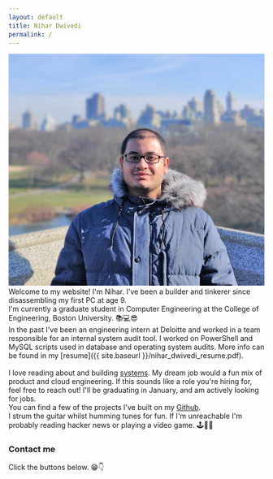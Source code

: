 ```yaml
---
layout: default
title: Nihar Dwivedi
permalink: /
---
```

![](nihar.jpg)
Welcome to my website! I'm Nihar. I've been a builder and tinkerer since disassembling my first PC at age 9.  <br/>
I'm currently a graduate student in Computer Engineering at the College of Engineering, Boston University. 📚💻😎  <br/>
In the past I've been an engineering intern at Deloitte and worked in a team responsible for an internal system audit tool. I worked on PowerShell and MySQL scripts used in database and operating system audits. More info can be found in my [resume]({{ site.baseurl }}/nihar_dwivedi_resume.pdf).<br/>  
I love reading about and building [systems](https://xkcd.com/974/).  My dream job would a fun mix of product and cloud engineering. If this sounds like a role you're hiring for, feel free to reach out! I'll be graduating in January, and am actively looking for jobs.<br/>
You can find a few of the projects I've built on my [Github](https://github.com/nihardwivedi).  <br/>
I strum the guitar whilst humming tunes for fun. If I'm unreachable I'm probably reading hacker news or playing a video game. 🕹🎸🎶  <br/>

### Contact me
Click the buttons below. 😁👇 <br/>
